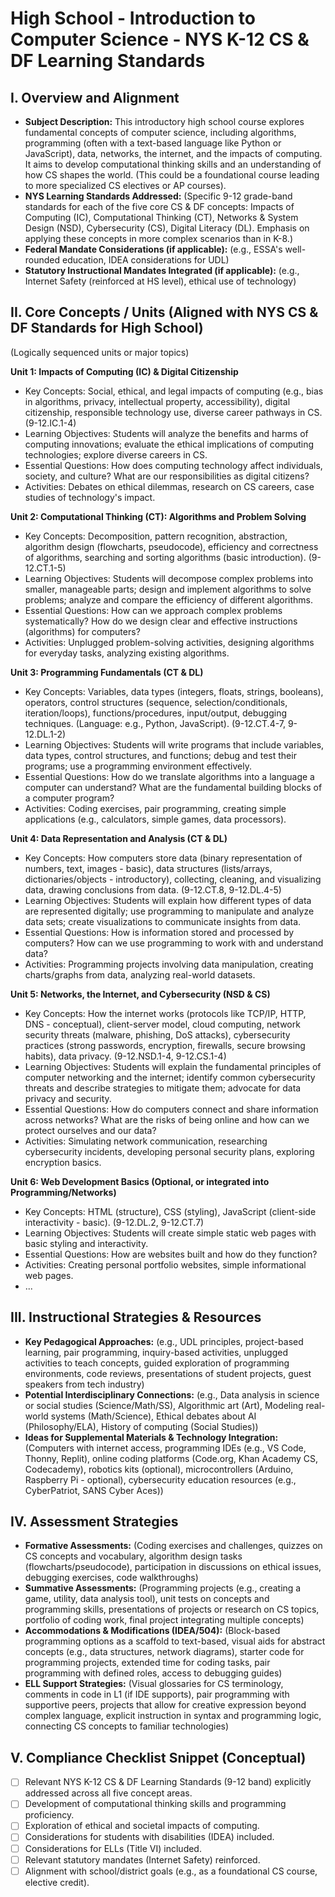 # High School - Introduction to Computer Science - NYS K-12 CS & DF Learning Standards

## I. Overview and Alignment
*   **Subject Description:** This introductory high school course explores fundamental concepts of computer science, including algorithms, programming (often with a text-based language like Python or JavaScript), data, networks, the internet, and the impacts of computing. It aims to develop computational thinking skills and an understanding of how CS shapes the world. (This could be a foundational course leading to more specialized CS electives or AP courses).
*   **NYS Learning Standards Addressed:** (Specific 9-12 grade-band standards for each of the five core CS & DF concepts: Impacts of Computing (IC), Computational Thinking (CT), Networks & System Design (NSD), Cybersecurity (CS), Digital Literacy (DL). Emphasis on applying these concepts in more complex scenarios than in K-8.)
*   **Federal Mandate Considerations (if applicable):** (e.g., ESSA's well-rounded education, IDEA considerations for UDL)
*   **Statutory Instructional Mandates Integrated (if applicable):** (e.g., Internet Safety (reinforced at HS level), ethical use of technology)

## II. Core Concepts / Units (Aligned with NYS CS & DF Standards for High School)
(Logically sequenced units or major topics)

**Unit 1: Impacts of Computing (IC) & Digital Citizenship**
*   Key Concepts: Social, ethical, and legal impacts of computing (e.g., bias in algorithms, privacy, intellectual property, accessibility), digital citizenship, responsible technology use, diverse career pathways in CS. (9-12.IC.1-4)
*   Learning Objectives: Students will analyze the benefits and harms of computing innovations; evaluate the ethical implications of computing technologies; explore diverse careers in CS.
*   Essential Questions: How does computing technology affect individuals, society, and culture? What are our responsibilities as digital citizens?
*   Activities: Debates on ethical dilemmas, research on CS careers, case studies of technology's impact.

**Unit 2: Computational Thinking (CT): Algorithms and Problem Solving**
*   Key Concepts: Decomposition, pattern recognition, abstraction, algorithm design (flowcharts, pseudocode), efficiency and correctness of algorithms, searching and sorting algorithms (basic introduction). (9-12.CT.1-5)
*   Learning Objectives: Students will decompose complex problems into smaller, manageable parts; design and implement algorithms to solve problems; analyze and compare the efficiency of different algorithms.
*   Essential Questions: How can we approach complex problems systematically? How do we design clear and effective instructions (algorithms) for computers?
*   Activities: Unplugged problem-solving activities, designing algorithms for everyday tasks, analyzing existing algorithms.

**Unit 3: Programming Fundamentals (CT & DL)**
*   Key Concepts: Variables, data types (integers, floats, strings, booleans), operators, control structures (sequence, selection/conditionals, iteration/loops), functions/procedures, input/output, debugging techniques. (Language: e.g., Python, JavaScript). (9-12.CT.4-7, 9-12.DL.1-2)
*   Learning Objectives: Students will write programs that include variables, data types, control structures, and functions; debug and test their programs; use a programming environment effectively.
*   Essential Questions: How do we translate algorithms into a language a computer can understand? What are the fundamental building blocks of a computer program?
*   Activities: Coding exercises, pair programming, creating simple applications (e.g., calculators, simple games, data processors).

**Unit 4: Data Representation and Analysis (CT & DL)**
*   Key Concepts: How computers store data (binary representation of numbers, text, images - basic), data structures (lists/arrays, dictionaries/objects - introductory), collecting, cleaning, and visualizing data, drawing conclusions from data. (9-12.CT.8, 9-12.DL.4-5)
*   Learning Objectives: Students will explain how different types of data are represented digitally; use programming to manipulate and analyze data sets; create visualizations to communicate insights from data.
*   Essential Questions: How is information stored and processed by computers? How can we use programming to work with and understand data?
*   Activities: Programming projects involving data manipulation, creating charts/graphs from data, analyzing real-world datasets.

**Unit 5: Networks, the Internet, and Cybersecurity (NSD & CS)**
*   Key Concepts: How the internet works (protocols like TCP/IP, HTTP, DNS - conceptual), client-server model, cloud computing, network security threats (malware, phishing, DoS attacks), cybersecurity practices (strong passwords, encryption, firewalls, secure browsing habits), data privacy. (9-12.NSD.1-4, 9-12.CS.1-4)
*   Learning Objectives: Students will explain the fundamental principles of computer networking and the internet; identify common cybersecurity threats and describe strategies to mitigate them; advocate for data privacy and security.
*   Essential Questions: How do computers connect and share information across networks? What are the risks of being online and how can we protect ourselves and our data?
*   Activities: Simulating network communication, researching cybersecurity incidents, developing personal security plans, exploring encryption basics.

**Unit 6: Web Development Basics (Optional, or integrated into Programming/Networks)**
*   Key Concepts: HTML (structure), CSS (styling), JavaScript (client-side interactivity - basic). (9-12.DL.2, 9-12.CT.7)
*   Learning Objectives: Students will create simple static web pages with basic styling and interactivity.
*   Essential Questions: How are websites built and how do they function?
*   Activities: Creating personal portfolio websites, simple informational web pages.
*   ...

## III. Instructional Strategies & Resources
*   **Key Pedagogical Approaches:** (e.g., UDL principles, project-based learning, pair programming, inquiry-based activities, unplugged activities to teach concepts, guided exploration of programming environments, code reviews, presentations of student projects, guest speakers from tech industry)
*   **Potential Interdisciplinary Connections:** (e.g., Data analysis in science or social studies (Science/Math/SS), Algorithmic art (Art), Modeling real-world systems (Math/Science), Ethical debates about AI (Philosophy/ELA), History of computing (Social Studies))
*   **Ideas for Supplemental Materials & Technology Integration:** (Computers with internet access, programming IDEs (e.g., VS Code, Thonny, Replit), online coding platforms (Code.org, Khan Academy CS, Codecademy), robotics kits (optional), microcontrollers (Arduino, Raspberry Pi - optional), cybersecurity education resources (e.g., CyberPatriot, SANS Cyber Aces))

## IV. Assessment Strategies
*   **Formative Assessments:** (Coding exercises and challenges, quizzes on CS concepts and vocabulary, algorithm design tasks (flowcharts/pseudocode), participation in discussions on ethical issues, debugging exercises, code walkthroughs)
*   **Summative Assessments:** (Programming projects (e.g., creating a game, utility, data analysis tool), unit tests on concepts and programming skills, presentations of projects or research on CS topics, portfolio of coding work, final project integrating multiple concepts)
*   **Accommodations & Modifications (IDEA/504):** (Block-based programming options as a scaffold to text-based, visual aids for abstract concepts (e.g., data structures, network diagrams), starter code for programming projects, extended time for coding tasks, pair programming with defined roles, access to debugging guides)
*   **ELL Support Strategies:** (Visual glossaries for CS terminology, comments in code in L1 (if IDE supports), pair programming with supportive peers, projects that allow for creative expression beyond complex language, explicit instruction in syntax and programming logic, connecting CS concepts to familiar technologies)

## V. Compliance Checklist Snippet (Conceptual)
*   [ ] Relevant NYS K-12 CS & DF Learning Standards (9-12 band) explicitly addressed across all five concept areas.
*   [ ] Development of computational thinking skills and programming proficiency.
*   [ ] Exploration of ethical and societal impacts of computing.
*   [ ] Considerations for students with disabilities (IDEA) included.
*   [ ] Considerations for ELLs (Title VI) included.
*   [ ] Relevant statutory mandates (Internet Safety) reinforced.
*   [ ] Alignment with school/district goals (e.g., as a foundational CS course, elective credit).
